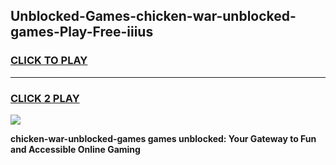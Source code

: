 
## Unblocked-Games-chicken-war-unblocked-games-Play-Free-iiius
<h3>
<a href="https://premium76.site?title=chicken-war-unblocked-games&ref=23A">CLICK TO PLAY</a></h3>
<hr>

<h3>
<a href="https://premium76.site?title=chicken-war-unblocked-games&ref=23A">CLICK 2 PLAY</a>
  
</h3>

<a href="https://premium76.site?title=chicken-war-unblocked-games&ref=23A"><img src="https://clearcache.store/games.png"></a>


**chicken-war-unblocked-games games unblocked: Your Gateway to Fun and Accessible Online Gaming**
